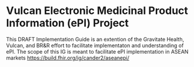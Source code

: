 # Vulcan Electronic Medicinal Product Information (ePI) Project
This DRAFT Implementation Guide is an extention of the Gravitate Health, Vulcan, and BR&R effort to facilitate implementaton and understanding of ePI. The scope of this IG is meant to facilitate ePI implementation in ASEAN markets
https://build.fhir.org/ig/cander2/aseanepi/
